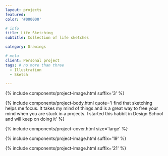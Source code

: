 ```yaml
---
layout: projects
featured: 
color: '#000000'

# info
title: Life Sketching
subtitle: Collection of life sketches

category: Drawings

# meta
client: Personal project
tags: # no more than three
  - Illustration
  - Sketch

---
```


{% include components/project-image.html 
  suffix='3'
%}

{% include components/project-body.html
  quote='I find that sketching helps me focus. It takes my mind of things and is a great way to free your mind when you are stuck in a projects. I started this habbit in Design School and will keep on doing it'
%}

{% include components/project-cover.html 
  size='large'
%}

{% include components/project-image.html 
  suffix='19'
%}

{% include components/project-image.html 
  suffix='21'
%}

